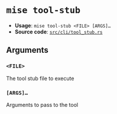 # `mise tool-stub`

- **Usage**: `mise tool-stub <FILE> [ARGS]…`
- **Source code**: [`src/cli/tool_stub.rs`](https://github.com/jdx/mise/blob/main/src/cli/tool_stub.rs)

## Arguments

### `<FILE>`

The tool stub file to execute

### `[ARGS]…`

Arguments to pass to the tool
